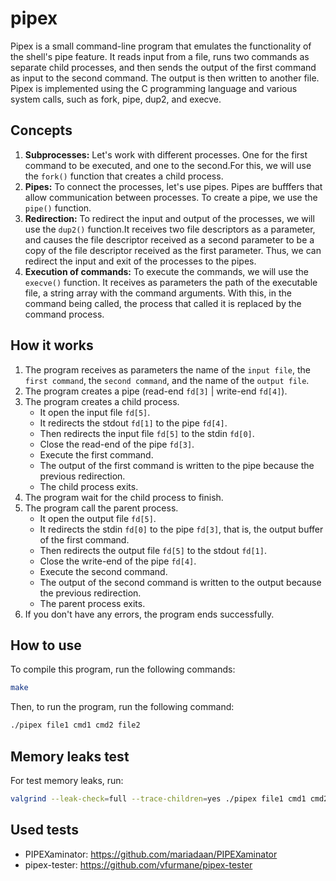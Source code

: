 # pipex
Pipex is a small command-line program that emulates the functionality of the shell's pipe feature. It reads input from a file, runs two commands as separate child processes, and then sends the output of the first command as input to the second command. The output is then written to another file. Pipex is implemented using the C programming language and various system calls, such as fork, pipe, dup2, and execve.

## Concepts

1. **Subprocesses:** Let's work with different processes. One for the first command to be executed, and one to the second.For this, we will use the `fork()` function that creates a child process.
2. **Pipes:** To connect the processes, let's use pipes. Pipes are bufffers that allow communication between processes. To create a pipe, we use the `pipe()` function.
3. **Redirection:** To redirect the input and output of the processes, we will use the `dup2()` function.It receives two file descriptors as a parameter, and causes the file descriptor received as a second parameter to be a copy of the file descriptor received as the first parameter. Thus, we can redirect the input and exit of the processes to the pipes.
4. **Execution of commands:** To execute the commands, we will use the `execve()` function. It receives as parameters the path of the executable file, a string array with the command arguments. With this, in the command being called, the process that called it is replaced by the command process.

## How it works

1. The program receives as parameters the name of the `input file`, the `first command`, the `second command`, and the name of the `output file`.
2. The program creates a pipe (read-end `fd[3]` | write-end `fd[4]`).
3. The program creates a child process.
	- It open the input file `fd[5]`.
	- It redirects the stdout `fd[1]` to the pipe `fd[4]`.
	- Then redirects the input file `fd[5]` to the stdin `fd[0]`.
	- Close the read-end of the pipe `fd[3]`.
	- Execute the first command.
	- The output of the first command is written to the pipe because the previous redirection.
	- The child process exits.
4. The program wait for the child process to finish.
5. The program call the parent process.
	- It open the output file `fd[5]`.
	- It redirects the stdin `fd[0]` to the pipe `fd[3]`, that is, the output buffer of the first command.
	- Then redirects the output file `fd[5]` to the stdout `fd[1]`.
	- Close the write-end of the pipe `fd[4]`.
	- Execute the second command.
	- The output of the second command is written to the output because the previous redirection.
	- The parent process exits.
6. If you don't have any errors, the program ends successfully.

## How to use
To compile this program, run the following commands:
```bash
make
```
Then, to run the program, run the following command:
```bash
./pipex file1 cmd1 cmd2 file2
```

## Memory leaks test
For test memory leaks, run:
```bash
valgrind --leak-check=full --trace-children=yes ./pipex file1 cmd1 cmd2 file2
```

## Used tests
- PIPEXaminator: https://github.com/mariadaan/PIPEXaminator
- pipex-tester: https://github.com/vfurmane/pipex-tester